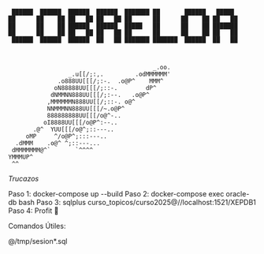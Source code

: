 
```
 ██████  ██████  ██████  ██████  ███████ ██       ██████   █████  
██      ██    ██ ██   ██ ██   ██ ██      ██      ██    ██ ██   ██ 
██      ██    ██ ██████  ██████  █████   ██      ██    ██ ███████ 
██      ██    ██ ██   ██ ██   ██ ██      ██      ██    ██ ██   ██ 
 ██████  ██████  ██████  ██   ██ ███████ ███████  ██████  ██   ██ 



                                         _.oo.
                 _.u[[/;:,.         .odMMMMMM'
              .o888UU[[[/;:-.  .o@P^    MMM^
             oN88888UU[[[/;::-.        dP^
            dNMMNN888UU[[[/;:--.   .o@P^
           ,MMMMMMN888UU[[/;::-. o@^
           NNMMMNN888UU[[[/~.o@P^
           888888888UU[[[/o@^-..
          oI8888UU[[[/o@P^:--..
       .@^  YUU[[[/o@^;::---..
     oMP     ^/o@P^;:::---..
  .dMMM    .o@^ ^;::---...
 dMMMMMMM@^`       `^^^^
YMMMUP^
 ^^

```

*Trucazos*

Paso 1:
    docker-compose up --build
Paso 2:
    docker-compose exec oracle-db bash
Paso 3:
    sqlplus curso_topicos/curso2025@//localhost:1521/XEPDB1
Paso 4:
    Profit 🤑

Comandos Útiles:

@/tmp/sesion*.sql